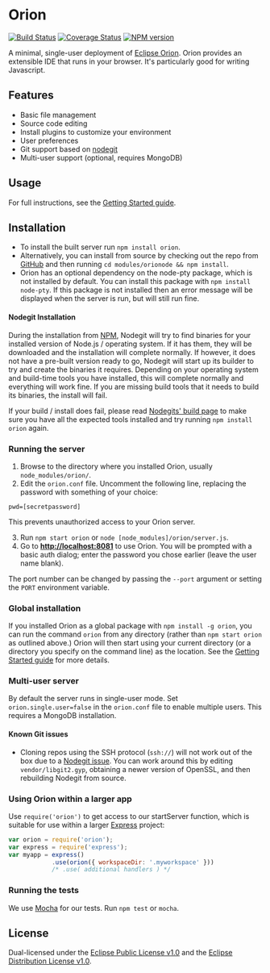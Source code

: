 # Orion
[![Build Status](https://travis-ci.org/eclipse/orion.client.svg?branch=master)](https://travis-ci.org/eclipse/orion.client) [![Coverage Status](https://coveralls.io/repos/github/eclipse/orion.client/badge.svg?branch=master)](https://coveralls.io/github/eclipse/orion.client?branch=master) [![NPM version](https://img.shields.io/npm/v/orion.svg)](https://npmjs.org/package/orion)

A minimal, single-user deployment of [Eclipse Orion](http://www.eclipse.org/orion/). Orion provides an extensible IDE that runs in your browser. It's particularly good for writing Javascript.

## Features
* Basic file management
* Source code editing
* Install plugins to customize your environment
* User preferences
* Git support based on [nodegit](http://www.nodegit.org/)
* Multi-user support (optional, requires MongoDB)

## Usage
For full instructions, see the [Getting Started guide](https://wiki.eclipse.org/Orion/Node/Getting_started).

## Installation
* To install the built server run `npm install orion`.
* Alternatively, you can install from source by checking out the repo from [GitHub](https://github.com/eclipse/orion.client)
and then running `cd modules/orionode && npm install`.
* Orion has an optional dependency on the node-pty package, which is not installed by default. You can install this package with `npm install node-pty`.  If this package is not installed then an error message will be displayed when the server is run, but will still run fine.

#### Nodegit Installation
During the installation from [NPM](https://www.npmjs.com/package/orion), Nodegit will try to find binaries for your installed version of Node.js / operating system. If it has them, they will be downloaded and the installation will complete normally.
If however, it does not have a pre-built version ready to go, Nodegit will start up its builder to try and create the binaries it requires. Depending on your operating system and build-time tools you have installed, this will complete normally and everything will work fine. 
If you are missing build tools that it needs to build its binaries, the install will fail.

If your build / install does fail, please read [Nodegits' build page](http://www.nodegit.org/guides/install/from-source/) to make sure you have all the expected tools installed and try running ```npm install orion``` again.

### Running the server
1. Browse to the directory where you installed Orion, usually `node_modules/orion/`.
2. Edit the `orion.conf` file. Uncomment the following line, replacing the password with something of your choice:
  ```
  pwd=[secretpassword]
  ```
  This prevents unauthorized access to your Orion server.

3. Run `npm start orion` or `node [node_modules]/orion/server.js`.
4. Go to **[http://localhost:8081](http://localhost:8081)** to use Orion. You will be prompted with a basic auth dialog; enter the password you chose earlier (leave the user name blank).

The port number can be changed by passing the `--port` argument or setting the `PORT` environment variable.

### Global installation
If you installed Orion as a global package with `npm install -g orion`, you can run the command `orion` from any directory (rather than `npm start orion` as outlined above.)
Orion will then start using your current directory (or a directory you specify on the command  line) as the location.
See the [Getting Started guide](https://wiki.eclipse.org/Orion/Node/Getting_started#Using_a_global_installation_of_Orionode) for more details.

### Multi-user server
By default the server runs in single-user mode. Set `orion.single.user=false` in the `orion.conf` file
to enable multiple users. This requires a MongoDB installation.

#### Known Git issues
* Cloning repos using the SSH protocol (`ssh://`) will not work out of the box due to a [Nodegit issue](https://github.com/nodegit/nodegit/pull/763).
  You can work around this by editing `vendor/libgit2.gyp`, obtaining a newer version of OpenSSL, and then rebuilding Nodegit from source.

### Using Orion within a larger app
Use `require('orion')` to get access to our startServer function, which is suitable for use within a larger [Express](http://expressjs.com/) project:

```js
var orion = require('orion');
var express = require('express');
var myapp = express()
			.use(orion({ workspaceDir: '.myworkspace' }))
			/* .use( additional handlers ) */
```

### Running the tests
We use [Mocha](https://github.com/visionmedia/mocha) for our tests. Run `npm test` or `mocha`.

## License
Dual-licensed under the [Eclipse Public License v1.0](http://www.eclipse.org/legal/epl-v10.html) and the [Eclipse Distribution License v1.0](http://www.eclipse.org/org/documents/edl-v10.html).
